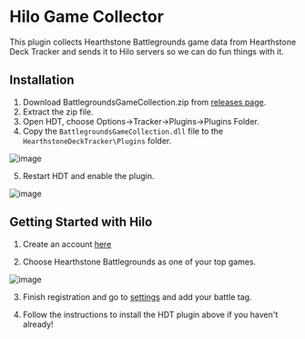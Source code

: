 # Hilo Game Collector

This plugin collects Hearthstone Battlegrounds game data from Hearthstone Deck Tracker and sends it to Hilo servers so we can do fun things with it.

## Installation

1. Download BattlegroundsGameCollection.zip from [releases page](https://github.com/JimLiu0/Hilogaming-HDT-Plugin/releases).
2. Extract the zip file.
3. Open HDT, choose Options->Tracker->Plugins->Plugins Folder.
4. Copy the `BattlegroundsGameCollection.dll` file to the `HearthstoneDeckTracker\Plugins` folder.

![image](https://i.imgur.com/rSpCYug.png)

5. Restart HDT and enable the plugin.

![image](https://i.imgur.com/ztNI74q.png)

## Getting Started with Hilo

1. Create an account [here](https://brave-forest-07a09b00f-preview.eastus2.5.azurestaticapps.net/register)

2. Choose Hearthstone Battlegrounds as one of your top games.

![image](https://i.imgur.com/9Nc9J5E.png)

3. Finish registration and go to [settings](https://brave-forest-07a09b00f-preview.eastus2.5.azurestaticapps.net/settings) and add your battle tag.

4. Follow the instructions to install the HDT plugin above if you haven't already!

